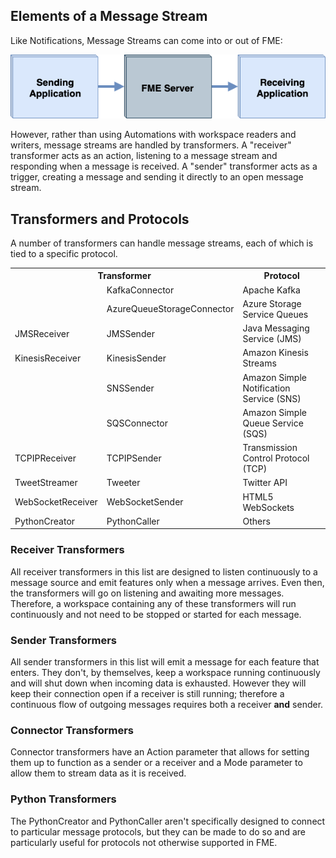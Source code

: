 ## Elements of a Message Stream ##

Like Notifications, Message Streams can come into or out of FME:

![](./Images/Img5.001.WhatIsRealTime.png)

However, rather than using Automations with workspace readers and writers, message streams are handled by transformers. A "receiver" transformer acts as an action, listening to a message stream and responding when a message is received. A "sender" transformer acts as a trigger, creating a message and sending it directly to an open message stream.


## Transformers and Protocols ##

A number of transformers can handle message streams, each of which is tied to a specific protocol.

<table>
<tr><th colspan="2">Transformer</th><th>Protocol</th></tr>
<tr><td></td><td>KafkaConnector</td><td>Apache Kafka</td></tr>
<tr><td></td><td>AzureQueueStorageConnector</td><td>Azure Storage Service Queues</td></tr>
<tr><td>JMSReceiver</td><td>JMSSender</td><td>Java Messaging Service (JMS)</td></tr>
<tr><td>KinesisReceiver</td><td>KinesisSender</td><td>Amazon Kinesis Streams</td></tr>
<tr><td></td><td>SNSSender</td><td>Amazon Simple Notification Service (SNS)</td></tr>
<tr><td></td><td>SQSConnector</td><td>Amazon Simple Queue Service (SQS)</td></tr>
<tr><td>TCPIPReceiver</td><td>TCPIPSender</td><td>Transmission Control Protocol (TCP)</td></tr>
<tr><td>TweetStreamer</td><td>Tweeter</td><td>Twitter API</td></tr>
<tr><td>WebSocketReceiver</td><td>WebSocketSender</td><td>HTML5 WebSockets</td></tr>
<tr><td>PythonCreator</td><td>PythonCaller</td><td>Others</td></tr>
</table>

### Receiver Transformers ###
All receiver transformers in this list are designed to listen continuously to a message source and emit features only when a message arrives. Even then, the transformers will go on listening and awaiting more messages. Therefore, a workspace containing any of these transformers will run continuously and not need to be stopped or started for each message.

### Sender Transformers ###
All sender transformers in this list will emit a message for each feature that enters. They don't, by themselves, keep a workspace running continuously and will shut down when incoming data is exhausted. However they will keep their connection open if a receiver is still running; therefore a continuous flow of outgoing messages requires both a receiver **and** sender.

### Connector Transformers ###

Connector transformers have an Action parameter that allows for setting them up to function as a sender or a receiver and a Mode parameter to allow them to stream data as it is received.

### Python Transformers ###
The PythonCreator and PythonCaller aren't specifically designed to connect to particular message protocols, but they can be made to do so and are particularly useful for protocols not otherwise supported in FME.

